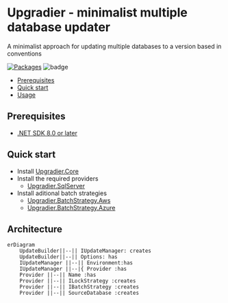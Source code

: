 # Upgradier - minimalist multiple database updater

A minimalist approach for updating multiple databases to a version based in conventions

[![Packages](https://github.com/NetDefender/Ugradier/actions/workflows/packages.yml/badge.svg)](https://github.com/NetDefender/Ugradier/actions/workflows/packages.yml)
![badge](https://img.shields.io/endpoint?url=https://gist.githubusercontent.com/NetDefender/d51c51b9b1e64ce740782fe8db02a889/raw/code-coverage-upgradier.json)

- [Prerequisites](#prerequisites)
- [Quick start](#quick-start)
- [Usage](#usage)

## Prerequisites
- [.NET SDK 8.0 or later](https://www.microsoft.com/net/download)


## Quick start

- Install [Upgradier.Core](https://www.nuget.org/packages/Upgradier.Core)
- Install the required providers
    - [Upgradier.SqlServer](https://www.nuget.org/packages/Upgradier.SqlServer)
- Install aditional batch strategies
    - [Upgradier.BatchStrategy.Aws](https://www.nuget.org/packages/Upgradier.BatchStrategy.Aws)
    - [Upgradier.BatchStrategy.Azure](https://www.nuget.org/packages/Upgradier.BatchStrategy.Azure)

## Architecture

```mermaid
erDiagram
    UpdateBuilder||--|| IUpdateManager: creates
    UpdateBuilder||--|| Options: has
    IUpdateManager ||--|| Environment:has
    IUpdateManager ||--|{ Provider :has
    Provider ||--|| Name :has
    Provider ||--|| ILockStrategy :creates
    Provider ||--|| IBatchStrategy :creates
    Provider ||--|| SourceDatabase :creates
```